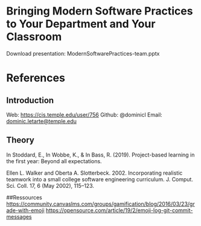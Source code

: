 # Bringing Modern Software Practices to Your Department and Your Classroom

Download presentation: ModernSoftwarePractices-team.pptx

# References

## Introduction
Web: https://cis.temple.edu/user/756
Github: @dominicl
Email: dominic.letarte@temple.edu

## Theory
In Stoddard, E., In Wobbe, K., & In Bass, R. (2019). Project-based learning in the first year: Beyond all expectations.

Ellen L. Walker and Oberta A. Slotterbeck. 2002. Incorporating realistic teamwork into a small college software engineering curriculum. J. Comput. Sci. Coll. 17, 6 (May 2002), 115–123.


##Ressources
https://community.canvaslms.com/groups/gamification/blog/2016/03/23/grade-with-emoji
https://opensource.com/article/19/2/emoji-log-git-commit-messages


